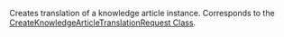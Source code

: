 Creates translation of a knowledge article instance.
Corresponds to the [CreateKnowledgeArticleTranslationRequest Class](https://msdn.microsoft.com/library/microsoft.crm.sdk.messages.createknowledgearticletranslationrequest.aspx).
